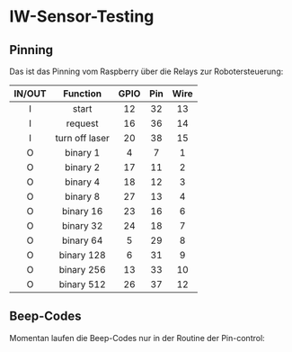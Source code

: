 # IW-Sensor-Testing
 
## Pinning

Das ist das Pinning vom Raspberry über die Relays zur Robotersteuerung:

| **IN/OUT** |  **Function**  | **GPIO** | **Pin** | **Wire** |
|:----------:|:--------------:|:--------:|:-------:|:--------:|
|      I     | start          |    12    |    32   |    13    |
|      I     | request        |    16    |    36   |    14    |
|      I     | turn off laser |    20    |    38   |    15    |
|      O     | binary 1       |     4    |    7    |     1    |
|      O     | binary 2       |    17    |    11   |     2    |
|      O     | binary 4       |    18    |    12   |     3    |
|      O     | binary 8       |    27    |    13   |     4    |
|      O     | binary 16      |    23    |    16   |     6    |
|      O     | binary 32      |    24    |    18   |     7    |
|      O     | binary 64      |     5    |    29   |     8    |
|      O     | binary 128     |     6    |    31   |     9    |
|      O     | binary 256     |    13    |    33   |    10    |
|      O     | binary 512     |    26    |    37   |    12    |

## Beep-Codes

Momentan laufen die Beep-Codes nur in der Routine der Pin-control:

